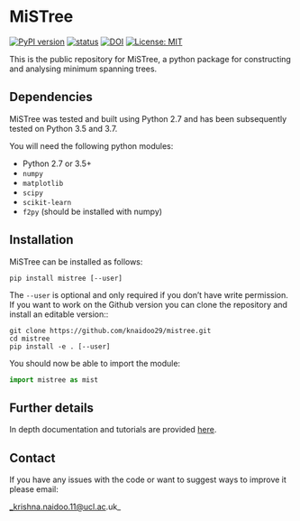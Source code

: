 # MiSTree

[![PyPI version](https://badge.fury.io/py/mistree.svg)](https://badge.fury.io/py/mistree) [![status](https://joss.theoj.org/papers/461d79e9e5faf21029c0a7b1c928be28/status.svg)](https://joss.theoj.org/papers/461d79e9e5faf21029c0a7b1c928be28) [![DOI](https://zenodo.org/badge/170473458.svg)](https://zenodo.org/badge/latestdoi/170473458) [![License: MIT](https://img.shields.io/badge/License-MIT-yellow.svg)](https://opensource.org/licenses/MIT)

This is the public repository for MiSTree, a python package for constructing and
analysing minimum spanning trees.

## Dependencies

MiSTree was tested and built using Python 2.7 and has been subsequently tested on
Python 3.5 and 3.7.

You will need the following python modules:

* Python 2.7 or 3.5+
* `numpy`
* `matplotlib`
* `scipy`
* `scikit-learn`
* `f2py` (should be installed with numpy)

## Installation

MiSTree can be installed as follows:

```
pip install mistree [--user]
```

The `--user` is optional and only required if you don’t have write permission. If you
want to work on the Github version you can clone the repository and install an editable version::

```
git clone https://github.com/knaidoo29/mistree.git
cd mistree
pip install -e . [--user]
```

You should now be able to import the module:

```python
import mistree as mist
```

## Further details

In depth documentation and tutorials are provided [here](https://knaidoo29.github.io/mistreedoc/).

## Contact

If you have any issues with the code or want to suggest ways to improve it please email:

_krishna.naidoo.11@ucl.ac.uk_
